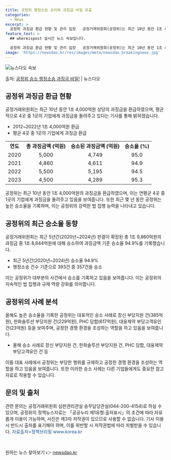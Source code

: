 ```yaml
---
title: 공정위 행정소송 승리와 과징금 비밀 유출
categories:
  - News
excerpt: >
  공정위 과징금 환급 현황 및 관리 입장   공정거래위원회(공정위)는 최근 10년 동안 1조 4,000억원 상…
feature_text: >
  ## whereispost 실시간 뉴스 속보입니다.

  공정위 과징금 환급 현황 및 관리 입장   공정거래위원회(공정위)는 최근 10년 동안 1조 4,000억원 상…
image: 'https://newsdao.kr/res/images/meta/newsdao_breakingnews.jpg'
---
```


![뉴스다오 속보](https://newsdao.kr/res/images/meta/newsdao_breakingnews.jpg)

<p>출처: <a href="https://newsdao.kr/4582" rel="dofollow">공정위 승소 행정소송 과징금 비밀!</a> | 뉴스다오</p>

<h2 data-ke-size="size26">공정위 과징금 환급 현황</h2>
<p data-ke-size="size16">공정거래위원회는 최근 10년 동안 1조 4,000억원 상당의 과징금을 환급하였으며, 평균적으로 4곳 중 1곳의 기업에게 과징금을 돌려주고 있다는 기사를 통해 밝혀졌습니다.</p>
<ul>
  <li>2012~2022년 1조 4,000억원 환급</li>
  <li>평균 4곳 중 1곳의 기업에게 과징금 환급</li>
</ul>
<table>
  <tr>
    <td style="text-align: center; height: 17px;"><b>연도</b></td>
    <td style="text-align: center; height: 17px;"><b>총 과징금액 (억원)</b></td>
    <td style="text-align: center; height: 17px;"><b>승소된 과징금액 (억원)</b></td>
    <td style="text-align: center; height: 17px;"><b>승소율 (%)</b></td>
  </tr>
  <tr>
    <td style="text-align: center; height: 17px;">2020</td>
    <td style="text-align: center; height: 17px;">5,000</td>
    <td style="text-align: center; height: 17px;">4,749</td>
    <td style="text-align: center; height: 17px;">95.0</td>
  </tr>
  <tr>
    <td style="text-align: center; height: 17px;">2021</td>
    <td style="text-align: center; height: 17px;">4,860</td>
    <td style="text-align: center; height: 17px;">4,611</td>
    <td style="text-align: center; height: 17px;">94.9</td>
  </tr>
  <tr>
    <td style="text-align: center; height: 17px;">2022</td>
    <td style="text-align: center; height: 17px;">5,500</td>
    <td style="text-align: center; height: 17px;">5,195</td>
    <td style="text-align: center; height: 17px;">94.5</td>
  </tr>
  <tr>
    <td style="text-align: center; height: 17px;">2023</td>
    <td style="text-align: center; height: 17px;">4,500</td>
    <td style="text-align: center; height: 17px;">4,289</td>
    <td style="text-align: center; height: 17px;">95.3</td>
  </tr>
</table>
<p data-ke-size="size16">공정위는 최근 10년 동안 1조 4,000억원의 과징금을 환급하였으며, 이는 연평균 4곳 중 1곳의 기업에게 과징금을 돌려주고 있음을 보여줍니다. 또한 최근 몇 년 동안 공정위는 높은 승소율을 기록하며, 이는 공정위의 강력한 법 집행 능력을 나타내고 있습니다.</p>

<h2 data-ke-size="size26">공정위의 최근 승소율 동향</h2>
<p data-ke-size="size16">공정거래위원회는 최근 5년간(2020년~2024년) 판결이 확정된 총 1조 9,860억원의 과징금 중 1조 8,844억원에 대해 승소하여 과징금액 기준 승소율 94.9%를 기록했습니다.</p>
<ul>
  <li>최근 5년간(2020년~2024년) 승소율 94.9%</li>
  <li>행정소송 건수 기준으로 393건 중 357건을 승소</li>
</ul>
<p data-ke-size="size16">이는 공정위가 대부분의 사건에서 승소를 기록하고 있음을 보여줍니다. 이는 공정위의 지속적인 법 집행과 규제 역량 강화를 의미합니다.</p>

<h2 data-ke-size="size26">공정위의 사례 분석</h2>
<p data-ke-size="size16">올해도 높은 승소율을 기록한 공정위는 대표적인 승소 사례로 창신 부당지원 건(385억원), 한화솔루션 부당지원 건(229억원), PHC 담합(617억원), 대웅제약 부당고객유인 건(23억원) 등을 보여주며, 공정한 경쟁 환경을 조성하는 역할을 하고 있음을 보여줍니다.</p>
<ul>
  <li>올해 승소 사례로 창신 부당지원 건, 한화솔루션 부당지원 건, PHC 담합, 대웅제약 부당고객유인 건 등</li>
</ul>
<p data-ke-size="size16">이들 대표 사례에서 공정위는 부당한 행위를 규제하고 공정한 경쟁 환경을 조성하는 역할을 하고 있음을 보여줍니다. 또한 이러한 승소 사례는 다른 기업들에게도 중요한 참고자료로 작용할 수 있습니다.</p>

<h2 data-ke-size="size26">문의 및 출처</h2>
<p data-ke-size="size16">관련 문의는 공정거래위원회 심판관리관실 송무담당관실(044-200-4154)로 하실 수 있으며, 공정위의 정책뉴스자료는 「공공누리 제1유형:출처표시」의 조건에 따라 자유롭게 이용이 가능하며, 사진은 제3자 저작권이 있으므로 사용할 수 없습니다. 기사 이용 시 반드시 출처를 표기해야 하며, 이를 위반할 시 저작권법에 따라 처벌받을 수 있습니다. <span style="color: #1a5490;">자료출처=정책브리핑 www.korea.kr</span></p>
<p data-ke-size="size16">&nbsp;</p> 

원하는 뉴스 찾아보기 👉 <a href="https://newsdao.kr" rel="dofollow">newsdao.kr</a>


